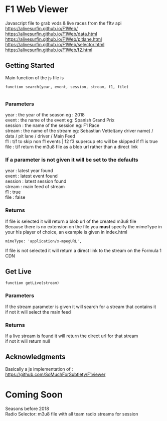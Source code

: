 # F1 Web Viewer
Javascript file to grab vods & live races from the f1tv api <br/>
https://alivesurfin.github.io/F1Web/ <br/>
https://alivesurfin.github.io/F1Web/data.html <br/>
https://alivesurfin.github.io/F1Web/pitlane.html <br/>
https://alivesurfin.github.io/F1Web/selector.html <br/>
https://alivesurfin.github.io/F1Web/f2.html <br/>


## Getting Started
Main function of the js file is 
```
function search(year, event, session, stream, f1, file) 


```
### Parameters
year    : the year of the season eg : 2018 <br/>
event   : the name of the event eg: Spanish Grand Prix <br/>
session : the name of the session eg: F1 Race <br/>
stream  : the name of the stream eg: Sebastian Vettel(any driver name) / data / pit lane / driver / Main Feed <br/>
f1      : t/f to skip non f1 events | f2 f3 supercup etc will be skipped if f1 is true <br/>
file    : t/f return the m3u8 file as a blob url rather than a direct link <br/>


### If a parameter is not given it will be set to the defaults 
year    : latest year found <br/>
event   : latest event found <br/>
session : latest session found <br/>
stream  : main feed of stream <br/>
f1      : true <br/>
file    : false <br/>


### Returns
If file is selected it will return a blob url of the created m3u8 file <br/>
Because there is no extension on the file you **must** specify the mimeType in your hls player of choice, an example is given in index.html <br/>
```
mimeType: 'application/x-mpegURL',
```

If file is not selected it will return a direct link to the stream on the Formula 1 CDN <br/>

## Get Live
```
function getLive(stream)
```
### Parameters
If the stream parameter is given it will search for a stream that contains it <br/>
if not it will select the main feed<br/>
### Returns 
If a live stream is found it will return the direct url for that stream <br/>
if not it will return null <br/>


## Acknowledgments
Basically a js implementation of : https://github.com/SoMuchForSubtlety/F1viewer <br/>




# Coming Soon
Seasons before 2018 <br/>
Radio Selector: m3u8 file with all team radio streams for session <br/>


